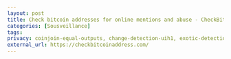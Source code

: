 ```yaml
---
layout: post
title: Check bitcoin addresses for online mentions and abuse - CheckBitcoinAddress
categories: [Sousveillance]
tags: 
privacy: coinjoin-equal-outputs, change-detection-uih1, exotic-detection-uih2, self-transfer, change-detection-script-types, change-detection-precision, internal-address-reuse
external_url: https://checkbitcoinaddress.com/
---
```

